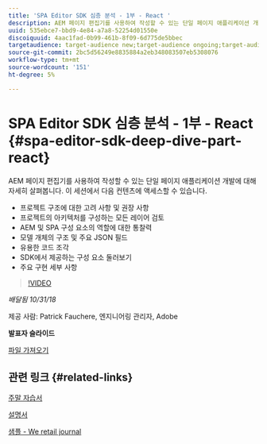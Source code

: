 ```yaml
---
title: 'SPA Editor SDK 심층 분석 - 1부 - React '
description: AEM 페이지 편집기를 사용하여 작성할 수 있는 단일 페이지 애플리케이션 개발에 대해 자세히 살펴봅니다.
uuid: 535ebce7-bbd9-4e84-a7a8-52254d01550e
discoiquuid: 4aac1fad-0b99-461b-8f09-6d775de5bbec
targetaudience: target-audience new;target-audience ongoing;target-audience upgrader
source-git-commit: 2bc5d56249e8835884a2eb348083507eb5308076
workflow-type: tm+mt
source-wordcount: '151'
ht-degree: 5%

---
```



# SPA Editor SDK 심층 분석 - 1부 - React {#spa-editor-sdk-deep-dive-part-react}

AEM 페이지 편집기를 사용하여 작성할 수 있는 단일 페이지 애플리케이션 개발에 대해 자세히 살펴봅니다. 이 세션에서 다음 컨텐츠에 액세스할 수 있습니다.

* 프로젝트 구조에 대한 고려 사항 및 권장 사항
* 프로젝트의 아키텍처를 구성하는 모든 레이어 검토
* AEM 및 SPA 구성 요소의 역할에 대한 통찰력
* 모델 개체의 구조 및 주요 JSON 필드
* 유용한 코드 조각
* SDK에서 제공하는 구성 요소 둘러보기
* 주요 구현 세부 사항

>[!VIDEO](https://video.tv.adobe.com/v/25194/?quality=9)

*배달됨 10/31/18*

제공 사람: Patrick Fauchere, 엔지니어링 관리자, Adobe

**발표자 슬라이드**

[파일 가져오기](assets/aem-gems-spa-editordeepdive-react-10312018.pdf)

## 관련 링크 {#related-links}

[주말 자습서](https://experienceleague.adobe.com/docs/experience-manager-learn/getting-started-wknd-tutorial-develop/overview.html?lang=ko-KR)

[설명서](https://helpx.adobe.com/experience-manager/6-4/sites/developing/using/spa-overview.html)

[샘플 - We retail journal](https://github.com/adobe/aem-sample-we-retail-journal)

<!--
[Get back to the Overview](https://helpx.adobe.com/experience-manager/kt/eseminars/gems/aem-index.html)
-->
